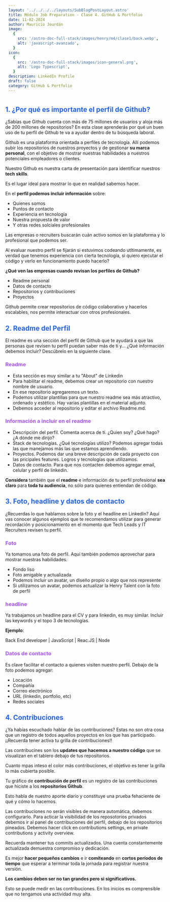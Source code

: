 ```yaml
---
layout: '../../../../layouts/SubBlogPostLayout.astro'
title: Módulo Job Preparation - Clase 4. GitHub & Portfolio
date: 11-02-2024
author: Mauricio Jourdán
image:
  {
    src: '/astro-doc-full-stack/images/henry/m4/clase1/back.webp',
    alt: 'javascript-avanzado',
  }
icon:
  {
    src: '/astro-doc-full-stack/images/icon-general.png',
    alt: 'Logo Typescript',
  }
description: LinkedIn Profile
draft: false
category: GitHub & Portfolio
---
```


<style>
  h1 { color: #713f12; }
  h2 { color: #2563eb; }
  h3 { color: #a855f7; }
  img {
    width: 100%;
    height: 100%;
    object-fit: cover;
  }
  pre {
    padding: 10px;
  }
</style>

## 1. ¿Por qué es importante el perfil de Github?

¿Sabías que Github cuenta con más de 75 millones de usuarios y aloja más de 200 millones de repositorios? En esta clase aprenderás por qué un buen uso de tu perfil de Github te va a ayudar dentro de tu búsqueda laboral.

Github es una plataforma orientada a perfiles de tecnología. Allí podemos subir los repositorios de nuestros proyectos y de gestionar **su marca personal**, con el objetivo de mostrar nuestras habilidades a nuestros potenciales empleadores o clientes.

Nuestro Github es nuestra carta de presentación para identificar nuestros **tech skills**.

Es el lugar ideal para mostrar lo que en realidad sabemos hacer.

En el **perfil podemos incluir información** sobre:

- Quienes somos
- Puntos de contacto
- Experiencia en tecnología
- Nuestra propuesta de valor
- Y otras redes solciales profesionales

Las empresas o recruiters buscarán cuán activo somos en la plataforma y lo profesional que podemos ser.

Al evaluar nuestro perfil se fijarán si estuvimos codeando utltimamente, es verdad que tenemos experiencia con cierta tecnología, si quiero ejecutar el código y verlo en funcionamiento puedo hacerlo?

**¿Qué ven las empresas cuando revisan los perfiles de Github?**

- Readme personal
- Datos de contacto
- Repositorios y contribuciones
- Proyectos

Github permite crear repositorios de código colaborativo y hacerlos escalables, nos permite interactuar con otros profesionales.

## 2. Readme del Perfil

El readme es una sección del perfil de Github que te ayudará a que las personas que revisen tu perfil puedan saber más de ti y... ¿Qué información debemos incluir? Descúbrelo en la siguiente clase.

### Readme

- Esta sección es muy similar a tu "About" de Linkedin
- Para habilitar el readme, debemos crear un repositorio con nuestro nombre de usuario.
- En ese repositorio agregaremos un texto.
- Podemos utilizar plantillas para que nuestro readme sea más atractivo, ordenado y estético. Hay varias plantillas en el material adjunto.
- Debemos acceder al repositorio y editar el archivo Readme.md.

### Información a incluir en el readme

- Descripción del perfil. Comenta acerca de tí. ¿Quien soy? ¿Qué hago? ¿A dónde me dirijo?
- Stack de tecnologías. ¿Qué tecnologías utilizo? Podemos agregar todas las que manejamos más las que estamos aprendiendo.
- Proyectos. Podemos dar una breve descripción de cada proyecto con las pricipales features. Logros y tecnologías que utilizamos.
- Datos de contacto. Para que nos contacten debemos agregar email, celular y perfil de linkedin.

**Considera** también que el **readme** e información de tu perfil profesional **sea claro** para **toda tu audiencia**, no sólo para quienes entiendan de código.

## 3. Foto, headline y datos de contacto

¿Recuerdas lo que hablamos sobre la foto y el headline en LinkedIn? Aquí vas conocer algunos ejemplos que te recomendamos utilizar para generar recordación y posicionamiento en el momento que Tech Leads y IT Recruiters revisen tu perfil.

### Foto

Ya tomamos una foto de perfil. Aquí también podemos aprovechar para mostrar nuestras habilidades.

- Fondo liso
- Foto amigable y actualizada
- Podemos incluir un avatar, un diseño propio o algo que nos represente
- Si utilizamos un avatar, podemos actualizar la Henry Talent con la foto de perfil

### headline

Ya trabajamos un headline para el CV y para linkedin, es muy similar. Incluir las keywords y el topo 3 de tecnologías.

**Ejemplo**:

Back End developer | JavaScript | Reac.JS | Node

### Datos de contacto

Es clave facilitar el contacto a quienes visiten nuestro perfil. Debajo de la foto podemos agregar:

- Locación
- Compañía
- Correo electrónico
- URL (linkedin, portfolio, etc)
- Redes sociales

## 4. Contribuciones

¿Ya habías escuchado hablar de las contribuciones? Estas no son otra cosa que un registro de todos aquellos proyectos en los que has participado. ¡¡Recuerda tener activa tu grilla de contribuciones!!

Las contribucines son los **updates que hacemos a nuestro código** que se visualizan en el tablero debajo de tus repositorios.

Cuanto mpas inteso el color más contribuciones, el objetivo es tener la grilla lo más cubierta posible.

Tu gráfico de **contribución de perfil** es un registro de las contribuciones que hiciste a los **repositorios Github**.

Esto habla de nuestro aporte diario y constituye una prueba fehaciente de qué y cómo lo hacemos.

Las contribuciones no serán visibles de manera automática, debemos configurarlo. Para acticar la visibilidad de los reposotorios privados debemos ir al panel de contribuciones del perfil, debajo de los repositorios pineados. Debemos hacer click en contributions settings, en private contributions y activity overview.

Recuerda mantener tus commits actualizados. Una cuenta constantemente actualizada demuestra compromiso y dedicación.

Es mejor **hacer pequeños cambios** e ir **comiteando** en **cortos períodos de tiempo** que esperar a terminar toda la jornada para registrar nuestra versión.

**Los cambios deben ser no tan grandes pero si significativos.**

Esto se puede medir en las contribuciones. En los inicios es comprensible que no tengamos una actividad muy alta.
